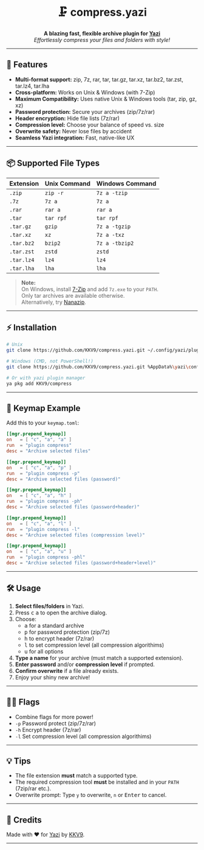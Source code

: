 <h1 align="center">🗜️ compress.yazi</h1>
<p align="center">
  <b>A blazing fast, flexible archive plugin for <a href="https://github.com/sxyazi/yazi">Yazi</a></b><br>
  <i>Effortlessly compress your files and folders with style!</i>
</p>

---

## 🚀 Features

- **Multi-format support:** zip, 7z, rar, tar, tar.gz, tar.xz, tar.bz2, tar.zst, tar.lz4, tar.lha
- **Cross-platform:** Works on Unix & Windows (with 7-Zip)
- **Maximum Compatibility:** Uses native Unix & Windows tools (tar, zip, gz, xz)
- **Password protection:** Secure your archives (zip/7z/rar)
- **Header encryption:** Hide file lists (7z/rar)
- **Compression level:** Choose your balance of speed vs. size
- **Overwrite safety:** Never lose files by accident
- **Seamless Yazi integration:** Fast, native-like UX

---

## 📦 Supported File Types

| Extension     | Unix Command  | Windows Command |
| ------------- | ------------- | --------------- |
| `.zip`        | `zip -r`      | `7z a -tzip`    |
| `.7z`         | `7z a`        | `7z a`          |
| `.rar`        | `rar a`       | `rar a`         |
| `.tar`        | `tar rpf`     | `tar rpf`       |
| `.tar.gz`     | `gzip`        | `7z a -tgzip`   |
| `.tar.xz`     | `xz`          | `7z a -txz`     |
| `.tar.bz2`    | `bzip2`       | `7z a -tbzip2`  |
| `.tar.zst`    | `zstd`        | `zstd`          |
| `.tar.lz4`    | `lz4`         | `lz4`           |
| `.tar.lha`    | `lha`         | `lha`           |

> **Note:**  
> On Windows, install [7-Zip](https://www.7-zip.org/) and add `7z.exe` to your `PATH`.  
> Only tar archives are available otherwise.  
> Alternatively, try [Nanazip](https://github.com/M2Team/NanaZip).

---

## ⚡️ Installation

```bash
# Unix
git clone https://github.com/KKV9/compress.yazi.git ~/.config/yazi/plugins/compress.yazi

# Windows (CMD, not PowerShell!)
git clone https://github.com/KKV9/compress.yazi.git %AppData%\yazi\config\plugins\compress.yazi

# Or with yazi plugin manager
ya pkg add KKV9/compress
```

---

## 🎹 Keymap Example

Add this to your `keymap.toml`:

```toml
[[mgr.prepend_keymap]]
on   = [ "c", "a", "a" ]
run  = "plugin compress"
desc = "Archive selected files"

[[mgr.prepend_keymap]]
on   = [ "c", "a", "p" ]
run  = "plugin compress -p"
desc = "Archive selected files (password)"

[[mgr.prepend_keymap]]
on   = [ "c", "a", "h" ]
run  = "plugin compress -ph"
desc = "Archive selected files (password+header)"

[[mgr.prepend_keymap]]
on   = [ "c", "a", "l" ]
run  = "plugin compress -l"
desc = "Archive selected files (compression level)"

[[mgr.prepend_keymap]]
on   = [ "c", "a", "u" ]
run  = "plugin compress -phl"
desc = "Archive selected files (password+header+level)"
```

---

## 🛠️ Usage

1. **Select files/folders** in Yazi.
2. Press <kbd>c</kbd> <kbd>a</kbd> to open the archive dialog.
3. Choose:
   - <kbd>a</kbd> for a standard archive
   - <kbd>p</kbd> for password protection (zip/7z)
   - <kbd>h</kbd> to encrypt header (7z/rar)
   - <kbd>l</kbd> to set compression level (all compression algorithims)
   - <kbd>u</kbd> for all options
4. **Type a name** for your archive (must match a supported extension).
5. **Enter password** and/or **compression level** if prompted.
6. **Confirm overwrite** if a file already exists.
7. Enjoy your shiny new archive!

---

## 🏳️‍🌈 Flags

- Combine flags for more power!
- `-p` Password protect (zip/7z/rar)
- `-h` Encrypt header (7z/rar)
- `-l` Set compression level (all compression algorithims)

---

## 💡 Tips

- The file extension **must** match a supported type.
- The required compression tool **must** be installed and in your `PATH` (7zip/rar etc.).
- Overwrite prompt: Type `y` to overwrite, `n` or <kbd>Enter</kbd> to cancel.

---

## 📣 Credits

Made with ❤️ for [Yazi](https://github.com/sxyazi/yazi) by [KKV9](https://github.com/KKV9).

---
